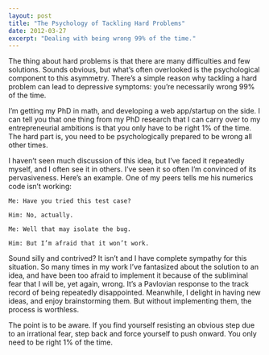 ```yaml
---
layout: post
title: "The Psychology of Tackling Hard Problems"
date: 2012-03-27
excerpt: "Dealing with being wrong 99% of the time."
---
```


The thing about hard problems is that there are many difficulties and few solutions. Sounds obvious, but what’s often overlooked is the psychological component to this asymmetry. There’s a simple reason why tackling a hard problem can lead to depressive symptoms: you’re necessarily wrong 99% of the time.

I’m getting my PhD in math, and developing a web app/startup on the side. I can tell you that one thing from my PhD research that I can carry over to my entrepreneurial ambitions is that you only have to be right 1% of the time. The hard part is, you need to be psychologically prepared to be wrong all other times.

I haven’t seen much discussion of this idea, but I’ve faced it repeatedly myself, and I often see it in others. I’ve seen it so often I’m convinced of its pervasiveness. Here’s an example. One of my peers tells me his numerics code isn’t working:

```
Me: Have you tried this test case?

Him: No, actually.

Me: Well that may isolate the bug.

Him: But I’m afraid that it won’t work.
```

Sound silly and contrived? It isn’t and I have complete sympathy for this situation. So many times in my work I’ve fantasized about the solution to an idea, and have been too afraid to implement it because of the subliminal fear that I will be, yet again, wrong. It’s a Pavlovian response to the track record of being repeatedly disappointed. Meanwhile, I delight in having new ideas, and enjoy brainstorming them. But without implementing them, the process is worthless.

The point is to be aware. If you find yourself resisting an obvious step due to an irrational fear, step back and force yourself to push onward. You only need to be right 1% of the time.